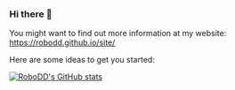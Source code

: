 ### Hi there 👋

You might want to find out more information at my website: https://robodd.github.io/site/

Here are some ideas to get you started:

<!--
- 🔭 I’m currently working on Bimanual Manipulation
- 🌱 I’m currently learning Dynamical Systems
- 👯 I’m looking to collaborate on ...
- 🤔 I’m looking for help with ...
- 💬 Ask me about ...
- 📫 How to reach me: ...
- 😄 Pronouns: ...
- ⚡ Fun fact: ...
-->

[![RoboDD's GitHub stats](https://github-readme-stats.vercel.app/api?username=robodd)](https://github.com/robodd/github-readme-stats&hide_rank=true)

